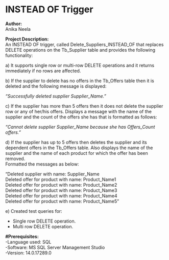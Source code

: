 # INSTEAD OF Trigger

**Author:** <br>
Anika Neela<br>

**Project Description:**<br>
An INSTEAD OF trigger, called Delete_Suppliers_INSTEAD_OF that replaces DELETE operations on the Tb_Supplier table and provides the following functionality:<br>

a)	It supports single row or multi-row DELETE operations and it returns immediately if no rows are affected.<br>

b)	If the supplier to delete has no offers in the Tb_Offers table then it is deleted and the following message is displayed: <br>

*“Successfully deleted supplier Supplier_Name.”*<br>

c)	If the supplier has more than 5 offers then it does not delete the supplier row or any of her/his offers. Displays a message with the name of the supplier and the count of the offers she has that is formatted as follows:<br>

*“Cannot delete supplier Supplier_Name because she has Offers_Count offers.”*<br>

d)	If the supplier has up to 5 offers then deletes the supplier and its dependent offers in the Tb_Offers table.
Also displays the name of the supplier and the name of each product for which the offer has been removed. <br>
Formatted the messages as below:<br>

“Deleted supplier with name: Supplier_Name<br>
	Deleted offer for product with name: Product_Name1<br>
	Deleted offer for product with name: Product_Name2<br>
	Deleted offer for product with name: Product_Name3<br>
	Deleted offer for product with name: Product_Name4<br>
	Deleted offer for product with name: Product_Name5”<br>

e)	Created test queries for:
-	Single row DELETE operation. <br>
-	Multi row DELETE operation. <br>

**#Prerequisites:**<br>
-Language used: SQL<br>
-Software: MS SQL Server Management Studio<br>
-Version: 14.0.17289.0
